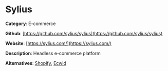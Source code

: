 
# Sylius

**Category**: E-commerce

**Github**: [https://github.com/sylius/sylius](https://github.com/sylius/sylius)

**Website**: [https://sylius.com/](https://sylius.com/)

**Description**:
Headless e-commerce platform

**Alternatives**: [Shopify](https://www.shopify.com/), [Ecwid](https://www.ecwid.com/)
